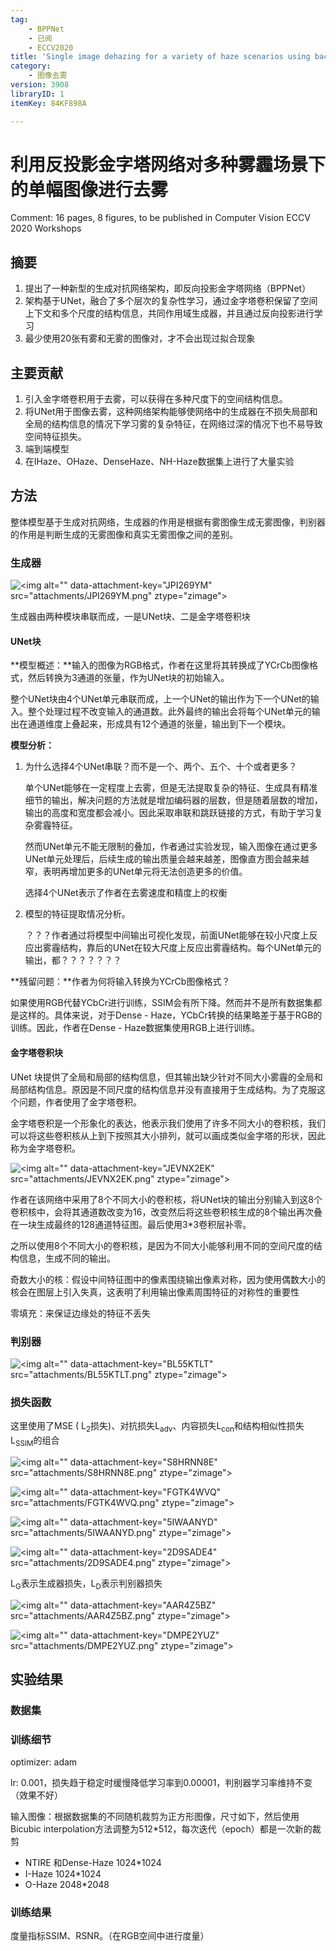 ```yaml
---
tag:
    - BPPNet
    - 已阅
    - ECCV2020
title: 'Single image dehazing for a variety of haze scenarios using back projected pyramid network'
category:
    - 图像去雾
version: 3908
libraryID: 1
itemKey: 84KF898A

---
```

# 利用反投影金字塔网络对多种雾霾场景下的单幅图像进行去雾

Comment: 16 pages, 8 figures, to be published in Computer Vision ECCV 2020 Workshops

## 摘要

1.  提出了一种新型的生成对抗网络架构，即反向投影金字塔网络（BPPNet）
2.  架构基于UNet，融合了多个层次的复杂性学习，通过金字塔卷积保留了空间上下文和多个尺度的结构信息，共同作用域生成器，并且通过反向投影进行学习
3.  最少使用20张有雾和无雾的图像对，才不会出现过拟合现象

## 主要贡献

1.  引入金字塔卷积用于去雾，可以获得在多种尺度下的空间结构信息。
2.  将UNet用于图像去雾，这种网络架构能够使网络中的生成器在不损失局部和全局的结构信息的情况下学习雾的复杂特征，在网络过深的情况下也不易导致空间特征损失。
3.  端到端模型
4.  在IHaze、OHaze、DenseHaze、NH-Haze数据集上进行了大量实验

## 方法

整体模型基于生成对抗网络，生成器的作用是根据有雾图像生成无雾图像，判别器的作用是判断生成的无雾图像和真实无雾图像之间的差别。

### 生成器

![\<img alt="" data-attachment-key="JPI269YM" src="attachments/JPI269YM.png" ztype="zimage">](attachments/JPI269YM.png)

生成器由两种模块串联而成，一是UNet块、二是金字塔卷积块

#### UNet块

\*\*模型概述：\*\*输入的图像为RGB格式，作者在这里将其转换成了YCrCb图像格式，然后转换为3通道的张量，作为UNet块的初始输入。

整个UNet块由4个UNet单元串联而成，上一个UNet的输出作为下一个UNet的输入。整个处理过程不改变输入的通道数。此外最终的输出会将每个UNet单元的输出在通道维度上叠起来，形成具有12个通道的张量，输出到下一个模块。

**模型分析：**

1.  为什么选择4个UNet串联？而不是一个、两个、五个、十个或者更多？

    单个UNet能够在一定程度上去雾，但是无法提取复杂的特征、生成具有精准细节的输出，解决问题的方法就是增加编码器的层数，但是随着层数的增加，输出的高度和宽度都会减小。因此采取串联和跳跃链接的方式，有助于学习复杂雾霾特征。

    然而UNet单元不能无限制的叠加，作者通过实验发现，输入图像在通过更多UNet单元处理后，后续生成的输出质量会越来越差，图像直方图会越来越窄，表明再增加更多的UNet单元将无法创造更多的价值。

    选择4个UNet表示了作者在去雾速度和精度上的权衡

2.  模型的特征提取情况分析。

    ？？？作者通过将模型中间输出可视化发现，前面UNet能够在较小尺度上反应出雾霾结构，靠后的UNet在较大尺度上反应出雾霾结构。每个UNet单元的输出，都？？？？？？？

\*\*残留问题：\*\*作者为何将输入转换为YCrCb图像格式？

如果使用RGB代替YCbCr进行训练，SSIM会有所下降。然而并不是所有数据集都是这样的。具体来说，对于Dense - Haze，YCbCr转换的结果略差于基于RGB的训练。因此，作者在Dense - Haze数据集使用RGB上进行训练。

#### 金字塔卷积块

UNet 块提供了全局和局部的结构信息，但其输出缺少针对不同大小雾霾的全局和局部结构信息。原因是不同尺度的结构信息并没有直接用于生成结构。为了克服这个问题，作者使用了金字塔卷积。

金字塔卷积是一个形象化的表达，他表示我们使用了许多不同大小的卷积核，我们可以将这些卷积核从上到下按照其大小排列，就可以画成类似金字塔的形状，因此称为金字塔卷积。

![\<img alt="" data-attachment-key="JEVNX2EK" src="attachments/JEVNX2EK.png" ztype="zimage">](attachments/JEVNX2EK.png)

作者在该网络中采用了8个不同大小的卷积核，将UNet块的输出分别输入到这8个卷积核中，会将其通道数改变为16，改变然后将这些卷积核生成的8个输出再次叠在一块生成最终的128通道特征图。最后使用3\*3卷积层补零。

之所以使用8个不同大小的卷积核，是因为不同大小能够利用不同的空间尺度的结构信息，生成不同的输出。

奇数大小的核：假设中间特征图中的像素围绕输出像素对称，因为使用偶数大小的核会在图层上引入失真，这表明了利用输出像素周围特征的对称性的重要性

零填充：来保证边缘处的特征不丢失

### 判别器

![\<img alt="" data-attachment-key="BL55KTLT" src="attachments/BL55KTLT.png" ztype="zimage">](attachments/BL55KTLT.png)

### 损失函数

这里使用了MSE ( L<sub>2</sub>损失)、对抗损失L<sub>adv</sub>、内容损失L<sub>con</sub>和结构相似性损失L<sub>SSIM</sub>的组合

![\<img alt="" data-attachment-key="S8HRNN8E" src="attachments/S8HRNN8E.png" ztype="zimage">](attachments/S8HRNN8E.png)

![\<img alt="" data-attachment-key="FGTK4WVQ" src="attachments/FGTK4WVQ.png" ztype="zimage">](attachments/FGTK4WVQ.png)

![\<img alt="" data-attachment-key="5IWAANYD" src="attachments/5IWAANYD.png" ztype="zimage">](attachments/5IWAANYD.png)

![\<img alt="" data-attachment-key="2D9SADE4" src="attachments/2D9SADE4.png" ztype="zimage">](attachments/2D9SADE4.png)

L<sub>G</sub>表示生成器损失，L<sub>D</sub>表示判别器损失

![\<img alt="" data-attachment-key="AAR4Z5BZ" src="attachments/AAR4Z5BZ.png" ztype="zimage">](attachments/AAR4Z5BZ.png)

![\<img alt="" data-attachment-key="DMPE2YUZ" src="attachments/DMPE2YUZ.png" ztype="zimage">](attachments/DMPE2YUZ.png)

## 实验结果

### 数据集

### 训练细节

optimizer: adam

lr: 0.001，损失趋于稳定时缓慢降低学习率到0.00001，判别器学习率维持不变（效果不好）

输入图像：根据数据集的不同随机裁剪为正方形图像，尺寸如下，然后使用Bicubic interpolation方法调整为512\*512，每次迭代（epoch）都是一次新的裁剪

*   NTIRE 和Dense-Haze 1024\*1024
*   I-Haze 1024\*1024
*   O-Haze 2048\*2048

### 训练结果

度量指标SSIM、RSNR。（在RGB空间中进行度量）
